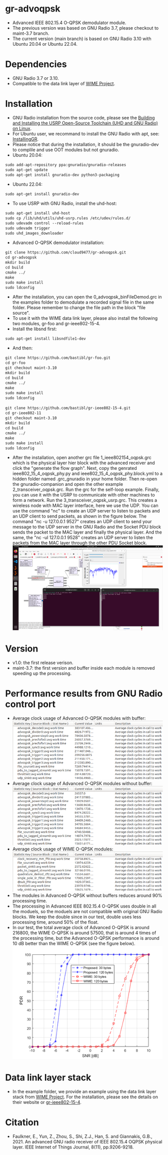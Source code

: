 # gr-advoqpsk
- Advanced IEEE 802.15.4 O-QPSK demodulator module.
- The previous version was based on GNU Radio 3.7, please checkout to maint-3.7 branch.
- The current version (main branch) is based on GNU Radio 3.10 with Ubuntu 20.04 or Ubuntu 22.04.

# Dependencies

- GNU Radio 3.7 or 3.10.
- Compatible to the data link layer of [WIME Project](https://www.wime-project.net/).

# Installation

- GNU Radio installation from the source code, please see the [Building and Installing the USRP Open-Source Toolchain (UHD and GNU Radio) on Linux](https://kb.ettus.com/Building_and_Installing_the_USRP_Open-Source_Toolchain_(UHD_and_GNU_Radio)_on_Linux).
- For Ubuntu user, we recommand to install the GNU Radio with apt, see: [InstallingGR](https://wiki.gnuradio.org/index.php/InstallingGR).
- Please notice that during the installation, it should be the gnuradio-dev to complile and use OOT modules but not gnuradio.
- Ubuntu 20.04:
```
sudo add-apt-repository ppa:gnuradio/gnuradio-releases
sudo apt-get update
sudo apt-get install gnuradio-dev python3-packaging
```
- Ubuntu 22.04:
```
sudo apt-get install gnuradio-dev
```
- To use USRP with GNU Radio, install the uhd-host:
```
sudo apt-get install uhd-host
sudo cp /lib/uhd/utils/uhd-usrp.rules /etc/udev/rules.d/
sudo udevadm control --reload-rules
sudo udevadm trigger
sudo uhd_images_downloader
```
- Advanced O-QPSK demodulator installation:
```
git clone https://github.com/cloud9477/gr-advoqpsk.git
cd gr-advoqpsk
mkdir build
cd build
cmake ../
make
sudo make install
sudo ldconfig
```
- After the installation, you can open the 0_advoqpsk_binFileDemod.grc in the examples folder to demodulate a recorded signal file in the same folder. Please remember to change the file path in the block "file source".
- To use it with the WIME data link layer, please also install the following two modules, gr-foo and gr-ieee802-15-4.
- Install the libsnd first:
```
sudo apt-get install libsndfile1-dev
```
- And then:
```
git clone https://github.com/bastibl/gr-foo.git
cd gr-foo
git checkout maint-3.10
mkdir build
cd build
cmake ../
make
sudo make install
sudo ldconfig

git clone https://github.com/bastibl/gr-ieee802-15-4.git
cd gr-ieee802-11
git checkout maint-3.10
mkdir build
cd build
cmake ../
make
sudo make install
sudo ldconfig
```
- After the installation, open another grc file 1_ieee802154_oqpsk.grc which is the physical layer hier block with the advanced receiver and click the "generate the flow graph". Next, copy the genrated ieee802_15_4_oqpsk_phy.py and ieee802_15_4_oqpsk_phy.block.yml to a hidden folder named .grc_gnuradio in your home folder. Then re-open the gnuradio-companion and open the other example 2_transceiver_oqpsk.grc. Run the grc for the self-loop example. Finally, you can use it with the USRP to communicate with other machines to form a network. Run the 3_transceiver_oqpsk_usrp.grc. This creates a wireless node with MAC layer interface, here we use the UDP. You can use the command "nc" to create an UDP server to listen to packets and an UDP client to send packets, as shown in the figure below. The command "nc -u 127.0.0.1 9527" creates an UDP client to send your message to the UDP server in the GNU Radio and the Socket PDU block sends the packet to the MAC layer and finally the physical layer. And the same, the "nc -ul 127.0.0.1 9528" creates an UDP server to listen the packets from the MAC layer through the other PDU Socket block.
![alt text](https://github.com/cloud9477/gr-advoqpsk/blob/main/transceiver.png?raw=true)
# Version
- v1.0: the first release verison.
- maint-3.7: the first version and buffer inside each module is removed speeding up the processing.

# Performance results from GNU Radio control port
- Average clock usage of Advanced O-QPSK modules with buffer:
![alt text](https://github.com/cloud9477/gr-advoqpsk/blob/main/perfAdvBuf.png?raw=true)
- Average clock usage of Advanced O-QPSK modules without buffer:
![alt text](https://github.com/cloud9477/gr-advoqpsk/blob/main/perfAdvNoBuf.png?raw=true)
- Average clock usage of WIME O-QPSK modules:
![alt text](https://github.com/cloud9477/gr-advoqpsk/blob/main/perfWime.png?raw=true)
- The modules in Advanced O-QPSK without buffers reduces around 90% processing time.
- The processing in Advanced IEEE 802.15.4 O-QPSK uses double in all the moduels, so the moduels are not compatible with original GNU Radio blocks. We keep the double since in our test, double uses less processing time, around 50% of the float.
- In our test, the total average clock of Advanced O-QPSK is around 216800, the WIME O-QPSK is around 57500, that is around 4 times of the processing time, but the Advanced O-QPSK performance is around 10 dB better than the WIME O-QPSK (see the figure below).
![alt text](https://github.com/cloud9477/gr-advoqpsk/blob/main/perfCompare.png?raw=true)

# Data link layer stack
- In the example folder, we provide an example using the data link layer stack from [WIME Project](https://www.wime-project.net/). For the installation, please see the details on their website or [gr-ieee802-15-4](https://github.com/bastibl/gr-ieee802-15-4).

# Citation
- Faulkner, E., Yun, Z., Zhou, S., Shi, Z.J., Han, S. and Giannakis, G.B., 2021. An advanced GNU radio receiver of IEEE 802.15.4 OQPSK physical layer. IEEE Internet of Things Journal, 8(11), pp.9206-9218.
